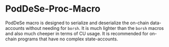 # PodDeSe-Proc-Macro
PodDeSe macro is designed to serialize and deserialize the on-chain data-accounts without needing for `borsh`. It is much lighter than the `borsh` macros and also much cheeper in terms of CU usage. It is recommended for on-chain programs that have no complex state-accounts.
